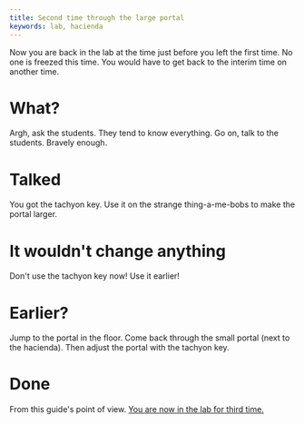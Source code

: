 ```yaml
---
title: Second time through the large portal
keywords: lab, hacienda
---
```


Now you are back in the lab at the time just before you left the first time. No one is freezed this time.
You would have to get back to the interim time on another time.

# What?
Argh, ask the students. They tend to know everything. Go on, talk to the students. Bravely enough.

# Talked
You got the tachyon key. Use it on the strange thing-a-me-bobs to make the portal larger.

# It wouldn't change anything
Don't use the tachyon key now! Use it earlier!

# Earlier?
Jump to the portal in the floor. Come back through the small portal (next to the hacienda). Then adjust the portal with the tachyon key.

# Done
From this guide's point of view. [You are now in the lab for third time.](030-third.md)
